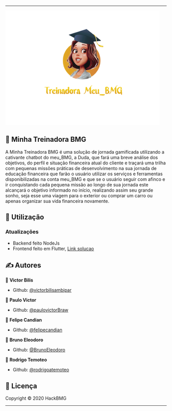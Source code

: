 

--------------------------------------------------------------------

<img src="/assets/logo.png"/>

## 📖 Minha Treinadora BMG 

A  Minha  Treinadora  BMG  é  uma  solução  de  jornada  gamificada  utilizando  a cativante  chatbot  do  meu_BMG,  a Duda,  que  fará  uma  breve  análise  dos objetivos,  do  perfil  e  situação  financeira  atual  do  cliente  e  traçará  uma  trilha com  pequenas   missões  práticas  de  desenvolvimento  na  sua  jornada  de educação  financeira  que  farão  o  usuário  utilizar  os  serviços  e  ferramentas disponibilizadas na conta meu_BMG e que se o usuário seguir com afinco e ir conquistando cada pequena missão ao longo de sua jornada este alcançará o objetivo  informado  no  início,  realizando  assim  seu  grande  sonho,  seja  esse uma viagem para o exterior ou comprar um carro ou apenas organizar sua vida financeira novamente.


## 🚀 Utilização

<h3>Atualizações</h3>
<ul>
	<li>Backend feito NodeJs</li>
	<li>Frontend feito em Flutter, <a href="https://brunoeleodoro.github.io/hackathonbmg/" target="_blank">Link solucao</a></li>
</ul>

## ✍ Autores

👤 **Victor Bilis**

* Github: [@victorbilisambipar](https://github.com/victorbilisambipar)

👤 **Paulo Victor**

* Github: [@paulovictorBraw](https://github.com/paulovictorBraw)

👤 **Felipe Candian**

* Github: [@felipecandian]( https://github.com/felipecandian)

👤 **Bruno Eleodoro**

* Github: [@BrunoEleodoro]( https://github.com/BrunoEleodoro)

👤 **Rodrigo Temoteo**

* Github: [@rodrigoatemoteo]( https://github.com/rodrigoatemoteo)

## 📝 Licença

Copyright © 2020 HackBMG<br />

***

